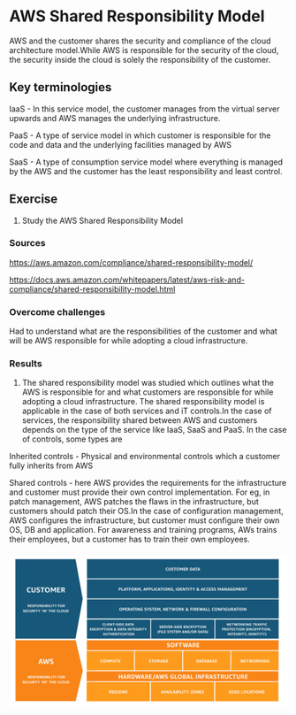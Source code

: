 # AWS Shared Responsibility Model

AWS and the customer shares the security and compliance of the cloud architecture model.While AWS is responsible for the security of the cloud, the security inside the cloud is solely the responsibility of the customer.

## Key terminologies
IaaS - In this service model, the customer manages from the virtual server upwards and AWS manages the underlying infrastructure.

PaaS - A type of service model in which customer is responsible for the code and data and the underlying facilities managed by AWS

SaaS - A type of consumption service model where everything is managed by the AWS and the customer has the least responsibility and least control.


## Exercise
1. Study the AWS Shared Responsibility Model
 
### Sources

https://aws.amazon.com/compliance/shared-responsibility-model/

https://docs.aws.amazon.com/whitepapers/latest/aws-risk-and-compliance/shared-responsibility-model.html


### Overcome challenges
Had to understand what are the responsibilities of the customer and what will be AWS responsible for while adopting a cloud infrastructure.


### Results

1) The shared responsibility model was studied which outlines what the AWS is responsible for and what customers are responsible for while adopting a cloud infrastructure.
The shared responsibility model is applicable in the case of both services and iT controls.In the case of services, the responsibility shared between AWS and customers depends on the type of the service like IaaS, SaaS and PaaS.  In the case of controls, some types are 

Inherited controls - Physical and environmental controls which a customer fully inherits from AWS

Shared controls - here AWS provides the requirements for the infrastructure and customer must provide their own control implementation. For eg, in patch management, AWS patches the flaws in the infrastructure, but customers should patch their OS.In the case of configuration management, AWS configures the infrastructure, but customer must configure their own OS, DB and application. For awareness and training programs, AWs trains their employees, but a customer has to train their own employees.

##### ![AWS-09-01](https://github.com/Techgrounds-Cloud-9/cloud-9-jsm-1985/blob/main/00_includes/Week-06/SRM/SRM-01.png)















